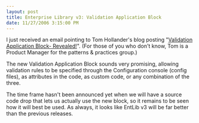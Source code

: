 ```yaml
---
layout: post
title: Enterprise Library v3: Validation Application Block
date: 11/27/2006 3:15:00 PM
---
```


I just received an email pointing to Tom Hollander's blog posting "[Validation Application Block- Revealed!](http://blogs.msdn.com/tomholl/archive/2006/11/27/validation-application-block-revealed.aspx "Validation Application Block- Revealed!")". (For those of you who don't know, Tom is a Product Manager for the patterns & practices group.)

The new Validation Application Block sounds very promising, allowing validation rules to be specified through the Configuration console (config files), as attributes in the code, as custom code, or any combination of the three.

The time frame hasn't been announced yet when we will have a source code drop that lets us actually use the new block, so it remains to be seen how it will best be used. As always, it looks like EntLib v3 will be far better than the previous releases.
